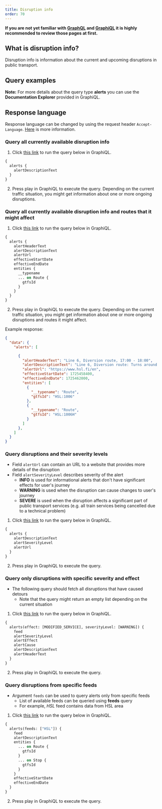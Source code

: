 ```yaml
---
title: Disruption info
order: 70
---
```


**If you are not yet familiar with [GraphQL](../0-graphql) and [GraphiQL](../1-graphiql) it is highly recommended to review those pages at first.**

## What is disruption info?

Disruption info is information about the current and upcoming disruptions in public transport.

## Query examples

**Note:** For more details about the query type **alerts** you can use the **Documentation Explorer** provided in GraphiQL.

## Response language

Response language can be changed by using the request header `Accept-Language`. [Here](../4-translations) is more information.

### Query all currently available disruption info

1. Click [this link](https://api.digitransit.fi/graphiql/hsl/v2/gtfs/v1?query=%257B%250A%2520%2520alerts%2520%257B%250A%2520%2520%2520%2520alertDescriptionText%250A%2520%2520%257D%250A%257D) to run the query below in GraphiQL.

```graphql
{
  alerts {
    alertDescriptionText
  }
}
```

2. Press play in GraphiQL to execute the query. Depending on the current traffic situation, you might get information about one or more ongoing disruptions.

### Query all currently available disruption info and routes that it might affect

1. Click [this link](https://api.digitransit.fi/graphiql/hsl/v2/gtfs/v1?query=%257B%250A%2520%2520alerts%2520%257B%250A%2520%2520%2520%2520alertHeaderText%250A%2520%2520%2520%2520alertDescriptionText%250A%2520%2520%2520%2520alertUrl%250A%2520%2520%2520%2520effectiveStartDate%250A%2520%2520%2520%2520effectiveEndDate%250A%2520%2520%2520%2520entities%2520%257B%250A%2520%2520%2520%2520%2520%2520__typename%250A%2520%2520%2520%2520%2520%2520...%2520on%2520Route%2520%257B%250A%2520%2520%2520%2520%2520%2520%2520%2520gtfsId%250A%2520%2520%2520%2520%2520%2520%257D%250A%2520%2520%2520%2520%257D%250A%2520%2520%257D%250A%257D) to run the query below in GraphiQL.

```graphql
{
  alerts {
    alertHeaderText
    alertDescriptionText
    alertUrl
    effectiveStartDate
    effectiveEndDate
    entities {
      __typename
      ... on Route {
        gtfsId
      }
    }
  }
}
```

2. Press play in GraphiQL to execute the query. Depending on the current traffic situation, you might get information about one or more ongoing disruptions and routes it might affect.

Example response:
```json
{
  "data": {
    "alerts": [

      {
        "alertHeaderText": "Line 6, Diversion route, 17:00 - 18:00",
        "alertDescriptionText": "Line 6, Diversion route: Turns around in Kolmikulma., Reason: Technical failure, Estimated duration: 17:00 - 18:00",
        "alertUrl": "https://www.hsl.fi/en",
        "effectiveStartDate": 1725458400,
        "effectiveEndDate": 1725462000,
        "entities": [
          {
            "__typename": "Route",
            "gtfsId": "HSL:1006"
          },
          {
            "__typename": "Route",
            "gtfsId": "HSL:1006H"
          }
        ]
      },
    ]
  }
}
```

### Query disruptions and their severity levels

* Field `alertUrl` can contain an URL to a website that provides more details of the disruption
* Field `alertSeverityLevel` describes severity of the alert
  * **INFO** is used for informational alerts that don't have significant effects for user's journey
  * **WARNING** is used when the disruption can cause changes to user's journey
  * **SEVERE** is used when the disruption affects a significant part of public transport services (e.g. all train services being cancelled due to a technical problem)  
  

1. Click [this link](https://api.digitransit.fi/graphiql/hsl/v2/gtfs/v1?query=%257B%250A%2520%2520alerts%2520%257B%250A%2520%2520%2520%2520alertDescriptionText%250A%2520%2520%2520%2520alertSeverityLevel%250A%2520%2520%2520%2520alertUrl%250A%2520%2520%257D%250A%257D) to run the query below in GraphiQL.

```graphql
{
  alerts {
    alertDescriptionText
    alertSeverityLevel
    alertUrl
  }
}
```

2. Press play in GraphiQL to execute the query.

### Query only disruptions with specific severity and effect

* The following query should fetch all disruptions that have caused detours
  * Note that the query might return an empty list depending on the current situation


1. Click [this link](https://api.digitransit.fi/graphiql/hsl/v2/gtfs/v1?query=%257B%250A%2509alerts%28effect%253A%2520%255BMODIFIED_SERVICE%255D%252C%2520severityLevel%253A%2520%255BWARNING%255D%29%2520%257B%250A%2520%2520%2520%2520feed%250A%2520%2520%2520%2520alertSeverityLevel%250A%2520%2520%2520%2520alertEffect%250A%2520%2520%2520%2520alertCause%250A%2520%2520%2520%2520alertDescriptionText%250A%2520%2520%2520%2520alertHeaderText%250A%2520%2520%257D%250A%257D) to run the query below in GraphiQL.

```graphql
{
  alerts(effect: [MODIFIED_SERVICE], severityLevel: [WARNING]) {
    feed
    alertSeverityLevel
    alertEffect
    alertCause
    alertDescriptionText
    alertHeaderText
  }
}
```

2. Press play in GraphiQL to execute the query.


### Query disruptions from specific feeds

* Argument `feeds` can be used to query alerts only from specific feeds
  * List of available feeds can be queried using **feeds** query
  * For example, *HSL* feed contains data from HSL area  


1. Click [this link](https://api.digitransit.fi/graphiql/hsl/v2/gtfs/v1?query=%257B%250A%2520%2520alerts%28feeds%253A%2520%255B%2522HSL%2522%255D%29%2520%257B%250A%2520%2520%2520%2520feed%250A%2520%2520%2520%2520alertDescriptionText%250A%2520%2520%2520%2520entities%2520%257B%250A%2520%2520%2520%2520%2520%2520...%2520on%2520Route%2520%257B%250A%2520%2520%2520%2520%2520%2520%2520%2520gtfsId%250A%2520%2520%2520%2520%2520%2520%257D%250A%2520%2520%2520%2520%2520%2520...%2520on%2520Trip%2520%257B%250A%2520%2520%2520%2520%2520%2520%2520%2520gtfsId%250A%2520%2520%2520%2520%2520%2520%257D%250A%2520%2520%2520%2520%2520%2520...%2520on%2520Stop%2520%257B%250A%2520%2520%2520%2520%2520%2520%2520%2520gtfsId%250A%2520%2520%2520%2520%2520%2520%257D%250A%2520%2520%2520%2520%257D%250A%2520%2520%2520%2520effectiveStartDate%250A%2520%2520%2520%2520effectiveEndDate%250A%2520%2520%257D%250A%257D) to run the query below in GraphiQL.

```graphql
{
  alerts(feeds: ["HSL"]) {
    feed
    alertDescriptionText
    entities {
      ... on Route {
        gtfsId
      }
      ... on Stop {
        gtfsId
      }
    }
    effectiveStartDate
    effectiveEndDate
  }
}
```

2. Press play in GraphiQL to execute the query.
